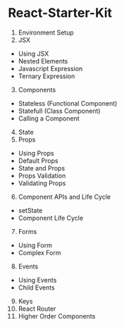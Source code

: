 # React-Starter-Kit

1. Environment Setup
2. JSX

- Using JSX
- Nested Elements
- Javascript Expression
- Ternary Expression

3. Components

- Stateless (Functional Component)
- Statefull (Class Component)
- Calling a Component

4. State
5. Props

- Using Props
- Default Props
- State and Props
- Props Validation
- Validating Props

6. Component APIs and Life Cycle

- setState
- Component Life Cycle

7. Forms

- Using Form
- Complex Form

8. Events

- Using Events
- Child Events

9. Keys
10. React Router
11. Higher Order Components
